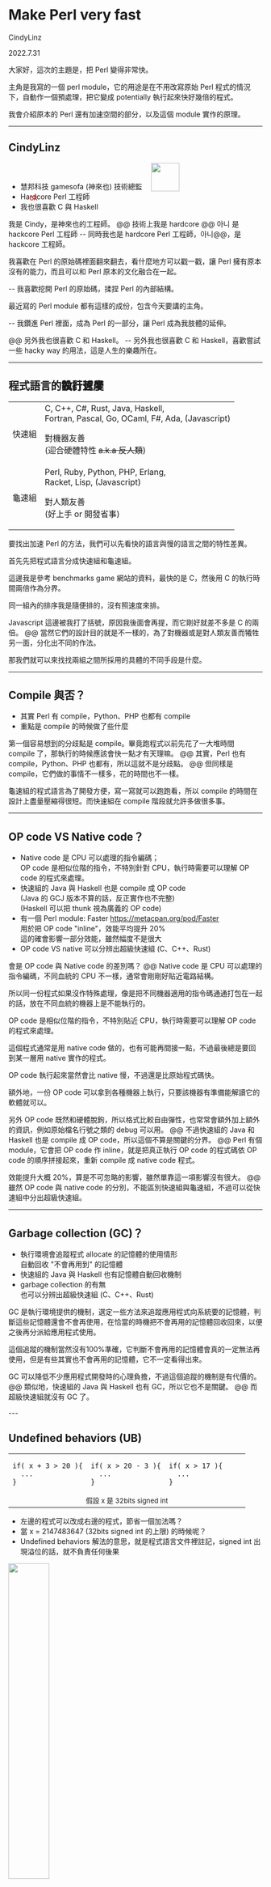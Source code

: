 <!-- .slide: class="center" data-transition="none"-->
# Make Perl very fast

CindyLinz

2022.7.31

<aside class=notes>
大家好，這次的主題是，把 Perl 變得非常快。

主角是我寫的一個 perl module，它的用途是在不用改寫原始 Perl 程式的情況下，自動作一個預處理，把它變成 potentially 執行起來快好幾倍的程式。

我會介紹原本的 Perl 還有加速空間的部分，以及這個 module 實作的原理。
</aside>

---
<!-- .slide: data-transition="none"-->

## CindyLinz

  + 慧邦科技 gamesofa (神來也) 技術總監 <img style='margin-left:1em;width:4em;vertical-align:bottom' src=gamesofa.png>
  + <!-- .element: class="fragment" --> Ha<span class=fragment style=color:red;position:absolute;background-color:var(--r-background-color);margin-top:4px>ck</span>rdcore Perl 工程師
  + 我也很喜歡 C 與 Haskell <!-- .element: class="fragment" -->

<aside class=notes>
我是 Cindy，是神來也的工程師。
@@
技術上我是 hardcore @@ 아니 是 hackcore Perl 工程師
-- 同時我也是 hardcore Perl 工程師，아니@@，是 hackcore 工程師。

我喜歡在 Perl 的原始碼裡面翻來翻去，看什麼地方可以戳一戳，讓 Perl 擁有原本沒有的能力，而且可以和 Perl 原本的文化融合在一起。

-- 我喜歡挖開 Perl 的原始碼，揉捏 Perl 的內部結構。

最近寫的 Perl module 都有這樣的成份，包含今天要講的主角。

-- 我鑽進 Perl 裡面，成為 Perl 的一部分，讓 Perl 成為我肢體的延伸。

@@
另外我也很喜歡 C 和 Haskell。
-- 另外我也很喜歡 C 和 Haskell，喜歡嘗試一些 hacky way 的用法，這是人生的樂趣所在。
</aside>

---
<!-- .slide: data-transition="none"-->

## 程式語言的<span style=position:absolute>執行速度</span><span class=fragment data-fragment-index=1 style=background-color:var(--r-background-color)>設計哲學</span>

  | | |
  | - | - |
  | 快速組 | C, C++, C#, Rust, Java, Haskell,<br> Fortran, Pascal, Go, OCaml, F#, Ada, (Javascript) <p class=fragment data-fragment-index=1>對機器友善<br>(迎合硬體特性 <del>a.k.a 反人類</del>) |
  | 龜速組 | Perl, Ruby, Python, PHP, Erlang,<br> Racket, Lisp, (Javascript) <p class=fragment data-fragment-index=1> 對人類友善<br>(好上手 or 開發省事) |

<aside class=notes>
要找出加速 Perl 的方法，我們可以先看快的語言與慢的語言之間的特性差異。

首先先把程式語言分成快速組和龜速組。

這邊我是參考 benchmarks game 網站的資料，最快的是 C，然後用 C 的執行時間兩倍作為分界。

同一組內的排序我是隨便排的，沒有照速度來排。

Javascript 這邊被我打了括號，原因我後面會再提，而它剛好就差不多是 C 的兩倍。
@@
當然它們的設計目的就是不一樣的，為了對機器或是對人類友善而犧牲另一面，分化出不同的作法。

那我們就可以來找找兩組之間所採用的具體的不同手段是什麼。
</aside>

---
<!-- .slide: data-transition="none"-->

## Compile 與否？

  + <!-- .element: class="fragment" --> 其實 Perl 有 compile，Python、PHP 也都有 compile
  + <!-- .element: class="fragment" --> 重點是 compile 的時候做了些什麼

<aside class=notes>
第一個容易想到的分歧點是 compile。畢竟跑程式以前先花了一大堆時間 compile 了，那執行的時候應該會快一點才有天理嘛。
@@
其實，Perl 也有 compile，Python、PHP 也都有，所以這就不是分歧點。
@@
但同樣是 compile，它們做的事情不一樣多，花的時間也不一樣。

龜速組的程式語言為了開發方便，寫一寫就可以跑跑看，所以 compile 的時間在設計上盡量壓縮得很短。而快速組在 compile 階段就允許多做很多事。
</aside>

---
<!-- .slide: data-transition="none"-->

## OP code VS Native code？

  + <!-- .element: class="fragment" -->Native code 是 CPU 可以處理的指令編碼；<br>
    OP code 是相似位階的指令，不特別針對 CPU，執行時需要可以理解 OP code 的程式來處理。
  + <!-- .element: class="fragment" -->快速組的 Java 與 Haskell 也是 compile 成 OP code<br>
    (Java 的 GCJ 版本不算的話，反正實作也不完整)<br>
    (Haskell 可以把 thunk 視為廣義的 OP code)
  + <!-- .element: class="fragment" -->有一個 Perl module: Faster <a href=https://metacpan.org/pod/Faster>https://metacpan.org/pod/Faster</a><br>
    用於把 OP code "inline"，效能平均提升 20%<br>
    這的確會影響一部分效能，雖然幅度不是很大<br>
  + <!-- .element: class="fragment" -->OP code VS native 可以分辨出超級快速組 (C、C++、Rust)

<aside class=notes>
會是 OP code 與 Native code 的差別嗎？
@@
Native code 是 CPU 可以處理的指令編碼，不同血統的 CPU 不一樣，通常會剛剛好貼近電路結構。

所以同一份程式如果沒作特殊處理，像是把不同機器適用的指令碼通通打包在一起的話，放在不同血統的機器上是不能執行的。

OP code 是相似位階的指令，不特別貼近 CPU，執行時需要可以理解 OP code 的程式來處理。

這個程式通常是用 native code 做的，也有可能再間接一點，不過最後總是要回到某一層用 native 實作的程式。

OP code 執行起來當然會比 native 慢，不過還是比原始程式碼快。

額外地，一份 OP code 可以拿到各種機器上執行，只要該機器有準備能解讀它的軟體就可以。

另外 OP code 既然和硬體脫鉤，所以格式比較自由彈性，也常常會額外加上額外的資訊，例如原始檔名行號之類的 debug 可以用。
@@
不過快速組的 Java 和 Haskell 也是 compile 成 OP code，所以這個不算是關鍵的分界。
@@
Perl 有個 module，它會把 OP code 作 inline，就是把真正執行 OP code 的程式碼依 OP code 的順序拼接起來，重新 compile 成 native code 程式。

效能提升大概 20%，算是不可忽略的影響，雖然單靠這一項影響沒有很大。
@@
雖然 OP code 與 native code 的分別，不能區別快速組與龜速組，不過可以從快速組中分出超級快速組。
</aside>

---
<!-- .slide: data-transition="none"-->

## Garbage collection (GC)？

  + 執行環境會追蹤程式 allocate 的記憶體的使用情形<br>自動回收 "不會再用到" 的記憶體
  + <!-- .element: class="fragment" -->快速組的 Java 與 Haskell 也有記憶體自動回收機制
  + <!-- .element: class="fragment" -->garbage collection 的有無<br>也可以分辨出超級快速組 (C、C++、Rust) <!-- .element: class="fragment" -->

<aside class=notes>
GC 是執行環境提供的機制，選定一些方法來追蹤應用程式向系統要的記憶體，判斷這些記憶體還會不會再使用，在恰當的時機把不會再用的記憶體回收回來，以便之後再分派給應用程式使用。

這個追蹤的機制當然沒有100%準確，它判斷不會再用的記憶體會真的一定無法再使用，但是有些其實也不會再用的記憶體，它不一定看得出來。

GC 可以降低不少應用程式開發時的心理負擔，不過這個追蹤的機制是有代價的。
@@
類似地，快速組的 Java 與 Haskell 也有 GC，所以它也不是關鍵。
@@
而超級快速組就沒有 GC 了。
</aside>
---
<!-- .slide: data-transition="none"-->

## Undefined behaviors (UB)

<table width=80% class=fragment><tr>
<td width=33%><pre><code>if( x + 3 > 20 ){
  ...
}</code></pre>
<td width=33%><pre><code>if( x > 20 - 3 ){
  ...
}</code></pre>
<td><pre><code>if( x > 17 ){
  ...
}</code></pre>
<tr><td colspan=3 align=center><small>假設 x 是 32bits signed int</small>
</table>

  + <!-- .element: class="fragment" -->左邊的程式可以改成右邊的程式，節省一個加法嗎？
  + <!-- .element: class="fragment" -->當 x = 2147483647 (32bits signed int 的上限) 的時候呢？
  + <!-- .element: class="fragment" -->Undefined behaviors 解法的意思，就是程式語言文件裡註記，signed int 出現溢位的話，就不負責任何後果

<img class=fragment style=width:40% src=poor.jpg>

<aside class=notes>
Undefined behaviors 是一種陷阱，在程式語言的規格就寫，只要遇到某些情況，就不保證這個程式會幹出什麼事了。

C 和 C++ 的這種陷阱特別多，不過它竟然對效能提升是有益的。我們看看這個例子
@@
這三段程式看起來好像是一樣的東西。
@@
左邊的程式可以改成右邊嗎？ 省一個加法。

通常可以對不對，就是國中學到的移項變號。
@@
但如果，x 這時候的值是 2147483647，是 32bits signed int 的上限，再加3就破表了呢？

很多 native code 的有號整數，加到破表的時候溢位會從最小值繞回來，也就是一個負很大的值。

那麼它在左邊的程式不會大於20，但是在右邊的程式會大於17。如果 compiler 把左邊的程式 optimize 成右邊的程式，結果就錯了。
@@
UB解法就是：管你的我想改就改，你不准讓 x 吃到太大的數字就對了。

然後它們就在程式語言文件裡註記，signed int 出現溢位是一種 undefined behaviors。

這不是說溢位就會 crash，而是溢位就…… 規格上他也不知道會發生什麼事，compiler 也不會承諾說一定會把左邊改成右邊，只是有可能改，隨他高興。

實作 compiler 的人會假設這個情況一定不會發生來作設計。

而應用程式開發者，或是使用者要合力保證這樣的情境一定不會發生。

如果有錯，那就是你的錯。

C 和 C++ 就有極多的 undefined behaviors。

以前我還沒有小孩的時候，我把讀 C++ 的 undefined behaviors 當成消遣。

整數溢位算是比較單純的規則，程式碼上下看一看通常就可以判斷。

有的規則會牽涉多個角色，湊出爆炸的條件有一大半不在眼前，是不知道哪裡飛來的程式碼剛剛好作的配合，非常難搞。
@@
我一邊讀一邊笑，哇~ 寫 C++ 的人要整天搞這些東西哈哈哈看起來真可憐。

不過後來發現，寫 C++ 的人多半也沒全搞清楚就在寫了，然後就成為我們每天用的程式。

從開發者的角度來說，反正就算爆了，只要你的層級不高，不需要為整體成敗負政治責任。

這麼難避免的問題，主管要證明就是你造成的那也是不可能的任務。
</aside>

---
<!-- .slide: data-transition="none"-->

## Dynamic types？

  + 每一個變數都是萬用的，可以存放所有可能的資料
    ```perl
    if( $temperature =~ /^-?\d+\.?\d*℉$/ ) {
      $celcius = ($temperature - 32) * 5/9 . '℃';
    }
    if( $temperature =~ /^-?\d+\.?\d*℃$/ ) {
      $celcius = $temperature;
    }
    ```
  + <!-- .element class="fragment" -->每一次取值出來用的時候，要先判斷現在存的是哪一種資料
  + <!-- .element class="fragment" -->然後用對應的程式把值取出來<br>(可能會需要當場轉換格式，例如字串轉數字)
  + <!-- .element class="fragment" -->或是判斷要做哪一個版本的計算(Perl operator)<br>
    或是呼叫哪一個版本的函數(object oriented)

<aside class=notes>
Dynamic type 是人性化語言的重要特色，我們可以在還沒想清楚的情況下就開始試作程式。

每一個變數都是萬用的，可以存放所有可能的資料。

看這邊的例子，temperature 應該原本是放一個字串。

程式第一行比對它的內容是不是一串可能有負號的數字最後再加一個℉ ，是的話下面要把它轉成攝氏。

第二行要作轉換的時候，直接把它拿去作數學運算。Perl 文字轉數字的規則是從開頭略過空白以後找出數字樣的部分。

計算出來的數字再當成文字在結尾補上℃。

龜速組的程式語言大多有提供這樣的用法，這個人性化的設計的效能負擔是沈重的。
@@
顯而易見，每一次取值出來的時候，都要先判斷一下現在存的是哪一種資料。
@@
然後再使用對應的程式把資料取出來，而且可能要再執行轉換資料的程式，像上面把溫度字串轉存換為數字。
@@
如果要作計算的話，要找出這一次要使用哪一個版本的計算程式；

而如果是用 everything is an object 實作的語言，則是找出對應 class 的成員函數來處理。

對，每一次！每一次資料存取都要重複這些的動作。

不過同樣是 dynamic type，Perl 和其他語言有一點不太一樣：

其他語言的 dynamic type 裡，任何一個 value 都會是眾多 type 裡的其中一個，要嘛你是文字、要嘛你是數字、要嘛你是其他的某種東西。

而 Perl 在概念上沒有一個 value 歸屬哪個 type，只是取值使用的時候想把它當成什麼 type 來用。

如果有個 Perl value 是 37℃ ，如果拿來當文字用，就跟 3 7 ℃ 這幾個字一樣；如果拿來作數學計算，那它就跟三十七一樣。

當然 Perl 內部的實作還是有 type 的，可以處理文字和數字的 native 指令不一樣，接受的格式也不一樣，type 正確才能計算。

只是從使用者的角度，內部 type 怎麼處理正常是摸不到的，不只是寫 code 省事而已，它不會也無法成為心理的負擔。

我說正常摸不到 type，而不正常的情況就是我們現在要做的事，我們要討論 Perl 實作的效率影響，所以我們會把內部實作的 type 攤出來討論。

其他語言的 temperature 如果一開始存的是字串，在這段程式裡因為沒有寫入 temperature 的動作，所以 temperature 會一直維持是一個純粹的字串；

而 Perl 在把 temperature 拿來作數學計算時轉換出來的數字，會和原本的字串一起保存起來，爾後如果再要拿它作數字計算時就不需要重新轉換，直到 temperature 被寫入新值的時候，才會把它清除掉。在那之前轉換最多只會做一次。

反正 Perl 也沒有承諾過這個 temperature 是個文字，存下來的東西都是讓 Perl 在需要的時候可以變出文字或數字給你用的資訊。
</aside>

---
<!-- .slide: data-transition="none"-->

## Instruction pipeline

  + 五階段 instruction pipeline 範例<br>
    <img style=width:40% src=instruction-pipeline.png><br>
    <small>source: [wikipedia/指令管線化](https://zh.wikipedia.org/wiki/%E6%8C%87%E4%BB%A4%E7%AE%A1%E7%B7%9A%E5%8C%96)</small><br>
    <small>IF：讀取指令，ID：指令解碼，EX：執行，MEM：記憶體存取，WB：寫回暫存器</small>
  + <!-- .element: class="fragment" -->理想狀態下，拆五個階段可以五倍快，階段拆越多越快；<br>
    反過來說，程式碼不能連續執行的時候是理想狀態的五倍慢
  + <!-- .element: class="fragment" -->多作計算會慢一點，而多作「判斷」的影響會更嚴重
  + <!-- .element: class="fragment" -->硬體設計者發明一個加速的好設計，軟體設計者就會增加一堆麻煩要考慮……

<aside class=notes>
Dynamic type 要頻繁判斷 type 的影響不只是「多做一點計算」而已。

這個是 CPU 的 instruction pipeline 示意圖。每一個 native 指令在 CPU 執行的過程，可以拆成一些階段，不同的 CPU 可能會有不同的拆法，這一個例子是 wikipedia 上面給的五階段範例：

每一個指令都要經過從左到右 讀取指令、指令解碼、執行、記憶體存取、寫回暫存器 這五個階段。

在選定的拆分方式之下，不同的階段會巧妙地不佔用同一個 CPU 元件。

這樣就有榨取效能的空間了：在一個指令讀取完指令，要進入解碼階段的時候，下一個指令就可以先開始讀取指令了，反正讀取指令的元件閒著也是閒著
@@
你看，以這個拆成五階段的例子來說，執行效能就五倍快了。

常見的 PC CPU 也有拆七段、拆十幾段、拆三十一段的，而超級電腦有拆到一千段以上的。

段數越多加速倍數就越大，挑戰是要怎麼拆得出這麼多不會用到一樣元件的步驟。

BUT！效果要這麼好，是有條件的：CPU 要在前一個，不對，要在前四個指令還沒執行完以前，就能預判第五個指令是誰，才能順利偷跑。

那這四個指令裡，就不能有像是 if 意味的，不一定執行完以後下一個指令會跳到哪裡去的東西。

if 的情況稍微好一點，因為第三階段執行階段結束就知道結果了，所以只要知道前兩個指令沒有 if 就可以；

萬一出現了 if，還有一個作法是先假裝它不會發生跳躍，繼續偷跑接下來的指令，計算可以先作，結果先不要寫入就好，如果之後 if 真的決定不跳躍，那就算賺到。

但如果是函數呼叫，或是無條件跳躍一個動態的位址，那就一定不能執行接下來的指令，要先等位址算出來才能繼續。那就是紮實的五倍慢。
@@
總之，多做計算會多花時間，多做判斷或跳躍就會多花很多時間。
@@
硬體設計者每發明一個加速的好設計，軟體設計者就會增加一堆麻煩要考慮……

心中沒有加速的喜悅，只有沒做對就會降速的恐懼
</aside>

---
<!-- .slide: data-transition="none"-->

## Dynamic type variable 比較胖

  <img src=padded-var.png><br>
  <small>(此為示意圖，實際資料結構還有別的欄位)</small>

  + <!-- .element class="fragment" -->多佔用記憶體，對執行速度的影響比表面看起來的大

<aside class=notes>
再來就是 Dynamic type 的變數會比較胖。

左上是一個傳統的 static type 變數，除了資料本身以外，就沒有別的東西。

它下面兩個是存了不同 type 資料的 dynamic type 變數，除了資料以外，還要記錄現在的 type。

然後右邊是一個字串，由於字串的內容是可以增長的，所以內容部分需要一塊獨立的記憶體，然後再用指標連到它，這樣需要變長的時候，就可以直接再 allocate 一塊更大的記憶體，然後指標改指向新的這塊。

下面幾個是支援更多功能的字串。例如說如果常常要增長縮短，又不希望每一次都需要重新改變記憶體大小，那就要自己記錄一下真正用到的長度，後面多出來的記憶體當作備用區；

如果希望從前面移除字元的時候，不需要把整個字串往前搬，那就要記錄一下開頭的 offset，要空幾個字不用；

也可以挪用一部分的欄位，作為字串轉數字的暫存結果；

右下角這個是支援 copy-on-write 的情況。

這個 copy-on-write 是個很陰的手段，如果是寫低階網路服務，有很多字串轉移的動作，用 C++ 憑直覺正常寫而不動用正常人看不懂的手段，很難比 Perl 直覺寫的版本快。

啊~反正，支援的功能越多，就需要更多的欄位來記錄需要的資訊。
@@
那…多佔用記憶體，不僅僅是需要插更多記憶體才能跑的問題，它對執行速度的影響比表面看起來的還大。
</aside>

---
<!-- .slide: data-transition="none"-->

## Memory hierarchy

  <img src=padded-memory-hierarchy.png>

  + <!-- .element: class="fragment" -->往返 cache 與 memory 的次數，就幾乎是記憶體存取的總時間
  + <!-- .element: class="fragment" -->頻繁使用的「熱區」越小，被擠出 cache 的比例就越小
  + <!-- .element: class="fragment" -->memory cache 從 main memory 的存取<br>是以 32 或 64 bytes 為單位 (叫作 cache line)
  + <!-- .element: class="fragment" -->相鄰的 32 或 64 bytes 裡面，如果頻繁操作只用到其中 1 byte<br>效能就慢到最佳情況的 32 或 64 倍
  + <!-- .element: class="fragment" -->硬體設計者發明一個加速的好設計<br>軟體設計者就會增加一堆麻煩要考慮…… (again)

<aside class=notes>
這個是不同層級的記憶體媒體，最下面是主記憶體，越上是越靠近 CPU，速度越快容量也越小的儲存單元。

register 是 native 指令作計算時所使用的運算元，差不多可以視為 CPU 計算的速度。

這個資料是參考 2017 年的教科書。每一台機器的情況會不太一樣，不過大致相對的關係差不多都是這樣。

CPU 的研發有厲害的效能提升趨勢，但是記憶體的進步主要都在容量變大，效能的進展弱很多。
@@
從這個示意圖可以看到，資料往返 L1 cache 與主記憶體的次數，幾乎就是記憶體存取的總耗時，而 CPU 到 L1 cache 之間存取所花的時間，差不多是可以忽略的。
@@
所以，如果程式運行的過程中，使用的「熱區」越小的話，大部分的資料都可以塞在 cache 裡面不需要被擠出去，那效率就會大幅提升。

運氣足夠好的話，可以比頻繁進出 memory 與 cache 的程式快100倍。
@@
然後還不只是熱區總大小的問題。

這個 cache 的設計有個毛病，就是資料從主記憶體進出 cache 的時候，通常是必須以連續的 32 或 64 bytes 為單位，是 32 還是 64 視 CPU 型號而定。
@@
如果一次進來的 32 或 64 bytes 裡面，你只會用到其中的 1 byte，那你的效能就可能會比 利用連續 32 或 64 bytes 的演算法慢 32 或 64 倍。

因為人家每用 64 bytes 資料才需要搬一次，你每 1 byte 就要搬一次。

所以妥善安排資料排列的順序，讓排在一起的資料，使用時機剛好都在一起，那效率就會好得很多。沒排好效能就 GG。
@@
AGAIN，硬體設計者加了一個好設計，軟體設計者就會增加一大堆麻煩。

所以我從來不擔心什麼AI取代人類工作的問題，新發明在解決了現有的問題之餘，還會製造現在還不存在的問題。

而且製造的問題總是比解決的問題多，工業革命之後，以為機器可以代替人類工作，但實際上後來每個人的工作時間都變長了。
</aside>
---
<!-- .slide: data-transition="none"-->

## Boxed

  <img src=padded-boxed.png style=float:left>
  <img src=padded-var.png style=width:61%>

  + <!-- .element: class="fragment" -->紅色區域(global/stack)分配、回收很快，通常全部都在 cache 裡
  + <!-- .element: class="fragment" -->但是紅區初始化之後不能 resize、函數 return 以後就會被回收
  + <!-- .element: class="fragment" -->連續陣列裡的元素必須固定大小、同進同出

<aside class=notes>
boxed 是用比較鬆散的方式來配置資料的方法，右圖是前面舉例過的 Perl 內部資料結構示意圖。

其中字串為了保有伸縮的彈性，所以讓字串的內容部分使用獨立的記憶體。

boxed 可以視為這個概念的延伸。我們看左邊的示意圖

最上面是原始的，存著今天日期時間的陣列，每一組數字都緊緊靠在一起，我們只需要知道任意一個 address，再左右看看就可以存取每一組數字。
@@
並且這塊記憶體是放在程式可以直接拿的紅色區域，也就是整個程式全域變數區的特定位置、或是當前執行函數區域變數區的特定位置。

所以連 address 都不需要特別查詢，而是寫死在程式碼裡面，再加上全域、區域變數區開頭的 address 就可以拿到。

這是效率最好的配置方式，除了 address 可以立即取得之外，這兩個區域由於一定會頻繁使用的關係，通常都會位於 cache 裡面。

加上它們大小與相對位置固定，可以會在程式啟動、或函數進入的時候一步就把空間配置好，然後在函數結束時一步全回收，所以配置管理的成本也是非常低的。

但是它的彈性也是最差的：
@@
因為資料的前面跟後面都擠了別的資料，所以它不可以臨時擴大空間；

函數結束的時候因為會跟其他區域變數一起被回收，所以也不能把這塊資料留到函數結束之後使用。

而 boxed 就可以用來放寬這些限制。也就是左圖下面兩種作法，只在紅區保留一個存放 address 的空間，實際的資料放在跟系統要的動態記憶體。
@@
最下面這種作法，是在陣列元素的地方也再次使用這個技術。讓每一個陣列元素的大小都可以改變，而且可以擁有各自的生命週期，不需要在同時被回收。

看右邊這樣一堆例子，大小都是不一樣的，要讓變數可以動態改變它們的 type，就必須允許它們改變大小。

所以對 dynamic type 變數來說，boxed 幾乎是必用的。而且就用在最下面這種最徹底的用法，只有字串的內容部分，因為是umm 不需要單獨拆出其中一個字來轉 type。
那就可以用連續的記憶體
</aside>

---
<!-- .slide: data-transition="none"-->

## Boxed
  <img src=padded-boxed.png style=vertical-align:top;float:left>

  <table><tr><td>
  <ul>
    <li>存取時都要增加 dereference 的動作
    <li class=fragment>指標與記憶體管理所需要的資訊<br>可能比資料本體還胖
    <li class=fragment>獨立記憶體會分散在記憶體空間各處<br>降低 cache line 利用率
  </ul>
  </table>

<aside class=notes>
boxed 的成本是很高的，每一次存取都要額外作 dereference。
@@
然後這個 address 和記憶體管理所需要的資訊 可能比資料本體還要胖。

64bits 的機器上面，一個 address 就 8bytes 大，如果你只是要存 4bytes 的整數，就像是買了一個室內空間只有 1/3 的房子，另外 2/3 都填滿實心水泥。

而且這邊還沒有算上公設，就是記憶體管理的部分：系統要能回收記憶體，就需要有辦法知道這塊記憶體的大小，也需要記錄管理所有可以配發的記憶體，另外還有配發過程中所產生的像是畸零地一般怎樣都發不出去的記憶體浪費。
@@
另外，就是獨立分派的記憶體，會被記憶體管理服務任意分散在主記憶體空間各處而不會緊緊靠在一起，所以讀寫一組 dynamic type 變數內容的時候，cache line 的利用率也很低下。
</aside>

---
<!-- .slide: data-transition="none"-->

## Extreme OOP

  + 物件導向的 feature，把前述的效能禁手能犯的都犯了
    - <!-- .element: class="fragment" -->virtual function / method，只有在執行的時候才知道要呼叫誰<br>
      呼叫的時候判斷是什麼 class 的 instance 並呼叫對應的函數<br>(通常用 vtable 實作)
    - <!-- .element: class="fragment" -->整批的多型混合物件，需要 boxed pointer
    - <!-- .element: class="fragment" -->處理整批物件(就算是同型)，通常只會用到各物件裡同樣幾個少數欄位，所以 cache line 利用率低
      <br><img src=padded-Object.png>
  + <!-- .element: class="fragment" -->避開這些特性的用法叫作 POD(plain old data) type，如果程式語言可辨認出 POD 並改用特殊實作，可提升效能 (例如 C++)

<aside class=notes>
物件導向… 不知道為什麼，就剛剛好把前面提到的會降低效能的事情每一件都做足了。

一個比較有物件導向意味的程式，有好幾個 subclass 繼承共同的 superclass。

你可能有一個 superclass 的指標陣列，串起一堆 subclass 的物件，然後利用多型呼叫各物件有不同實作的同一個函數，讓各 subclass 實作的函數各自做各自該做的事。
@@
首先，這個 virtual function 每一次呼叫都要先判斷一下現在是什麼 class 該跳哪一個版本的實作，通常會是一個 vtable 的表格，裡面記載著要執行的函數的 address。

於是 instruction pipeline 的N倍加速就毀了。
@@
再來，各 subclass 可能會有自己的特色欄位，所以大小會不一樣，串成陣列通常都是使用 boxed 的方式。

於是記憶體的使用率也完了。
@@
接下來，由於物件通常是以個體的生機完整性組織起來的，而不是以任務導向來組織的。

舉個例子，這是一個RPG遊戲裡的怪物 class，每個物件裡會有一隻場上怪物的所有屬性，這隻怪物在遊戲中所有階段會用到的資訊都打包存在這裡：

有怪物頭上顯示的名稱、怪物的位置、大小，這是計算碰撞用的，有怪物的血量、MP、SP，身上的裝備，生成的時間，還有它中的異常狀態等等。

遊戲主程式的運行方式，會是週期性地在一個時機點，移動所有的怪物更新座標，也會用到 r 和 h 計算碰撞，這只會用到 x,y,z,r,h；過程中可能會觸發怪物攻擊，那會用到其他像是 hp,mp,sp，不過以每秒30~60個 frame 來看，每一個 frame 的週期裡絕大部分的怪物是不會出招的。

也就是說，在這一個 phase，我們會需要存取整排所有怪物的座標與大小欄位，然後很偶爾地會用到幾隻怪物的其他欄位。

物件的排列方式，一定是把一個物件的所有欄位都放在一起，然後再放下一個物件的所有欄位。

無可避免地，在一個 cache line 的 32 或 64bytes 裡面，除了我們要的 x,y,z,r,h 之外，還會塞一大堆這個 phase 用不到的資料。

這 phase 沒用到的欄位資料越大，資料存取的效能就越低落。

最佳安排應該是把所有的座標與大小資料拆出來，拼成一個只含所有怪物座標大小的陣列，然後其他欄位再自己放一個陣列。

當然，如果真的這樣安排，那物件就不物件了，物件導向 style 的封裝什麼的，都破滅了。會有很多原本的 member function，變成要同時讀取兩個遙遠物件的內容才能運作的函數，不知道它該算是誰的 member 才對。
@@
如果可以不用到物件導向裡的繼承、virtual function 這些東西，這種物件叫作 POD，是 plain old data 的縮寫。

如果程式語言可以辨認出 POD 形式的物件，並且搭配特殊的實作，就可以用效能比較好的方式來使用它。

像 C++ 就有這樣的設計。其實就是剛好 C struct 可以實作的收斂情況，只是使用物件的語法來寫出根本就不是物件的東西。
</aside>

---
<!-- .slide: data-transition="none"-->

## Extreme OOP

  + 物件導向基本上就是效能殺手；<br>"極端" 物件導向，就是把效能壓在地上摩擦

<table style=width:90% class=fragment>
  <tr><td>Java (物件導向)<td>Python (極端物件導向)
  <tr>
    <td>
<pre><code class=language-java>public int triangle(){
  int sum = 0;
  for(int i=1; i<=this.n; ++i)
    sum += i;
  return sum;
}
</code></pre>
    <td>
<pre><code class=language-python>def triangle(self):
  sum = 0
  for i in range(1, self.n):
    sum += i
  return sum
</code></pre>
</table>

<aside class=notes>
物件導向基本上就是效能殺手；"極端" 物件導向，就是把效能壓在地上摩擦
@@
我們比較一下 Java 與 Python，解釋為什麼 Java 雖然也是物件導向，但是仍然可以齊身快速組。

左右兩邊的程式都是叫作 triangle 的 member function，做的事情是一樣的，就是從 1 加到 member field n。

它們一樣是物件的成員函數，但是函數裡面的 sum 和 i：

在 Java 這邊是 int 整數，是 primitive type，沒有用到 boxed 技術，直接在函數的區域變數區裡放兩個整數；

而 Python 這邊的 i 和 sum 都是物件，那個 += 是在呼叫 virtual function。

所以，雖然同樣都叫作物件導向的程式語言。在 Java 呼叫一次 triangle 會觸動一次 virtual function dispatch，而在 Python 會觸動至少 n+1 次，還沒加計 range 取值n次的開銷。

當 Java 自砍一次效能，Python 就砍 n+1 次。這就是極端物件導向。
</aside>

---
<!-- .slide: data-transition="none"-->

## Extreme OOP

  + Perl 的禮物，就是它是在物件導向流行起來以前發展的
    | | released |
    | - | :-: |
    | Perl | 1988 |
    | Python | 1991 |
    | Perl5 | 1994 |
    | Java | 1995 |
    | Ruby | 1995 |
    | Python2 | 2000 |
    | Python3 | 2008 |
  + <!-- .element: class="fragment" -->雖然她沒有利用這個特點來提升效能
  + <!-- .element: class="fragment" -->所以我才有機會寫這個 module

<aside class=notes>
Perl 的禮物，就是它是在物件導向流行起來以前發展的。

第一版 Perl 是 1988 年，不過現在用的都是 Perl5，1994，還是比物件導向呱呱叫的 Java 早一年。

1991 年的 Python 也是沒有物件的，不過從 2000 年開始有物件的 Python2 才流行起來。

後繼的 Python、Ruby 都是在物件導向旋風颳起來以後發展的，它們一起頭就得意地說 everything is an object，這根本就是詛咒。
@@
雖然 Perl 沒有利用這個特點來提升效能，只有輔助到程式碼的可讀性。
@@
嗯，所以我才有機會寫這個 module 嘛。
</aside>

---
<!-- .slide: data-transition="none"-->

## 關鍵就是 static type

  + <!-- .element: class="fragment" --> 雖然快速組 C、C++、Java、Haskell 也都有 dynamic type
    - C 和 C++ 有 void\*
    - Java 有 class Object
    - Haskell 有 data Dynamic
  + <!-- .element: class="fragment" -->雖然只要程式語言有物件<br>所有的 parent class 都是廣義的 dynamic type
  + <!-- .element: class="fragment" -->但它們不是 "extreme" dynamic type<br>執行到相關指令的頻率低，效能影響佔比小

<aside class=notes>
影響非常大的關鍵就是 static type 與 dynamic type 的差別。
@@
雖然技術上來說，快速組的 C、C++、Java、Haskell 也都有 dynamic type。
@@
除了像 void星、Object class 這種很純的動態型別，其實物件導向裡所有的 parent class 也都是廣義的 dynamic type。
@@
但它們不是 EXTREME dynamic type，那執行到相關指令的頻率低，影響就小了。
</aside>
---
<!-- .slide: data-transition="none"-->

## 如何讓 Perl 有型(type)

<img src=lion-king1.png style=width:32%;vertical-align:middle>
<img class=fragment src=lion-king2.png style=width:64%;vertical-align:middle>

  + 希望 type 不用自己標 <!-- .element: class="fragment" -->
  + 不然寫 C 就好了 <!-- .element: class="fragment" -->

<aside class=notes>
既然問題是 type，那如何加上 type？ 要求開發者標 type 嗎？
@@
雖然想執行快，我還是想寫得很快。 標了 type 要怎麼快？
@@
所以我希望 type 還是不用自己標。
@@
不然我寫 C 就好了嘛！
</aside>

---
<!-- .slide: data-transition="none"-->

## Javascript 的作法：JIT compiler

  + <!-- .element: class="fragment" -->假設 dynamic type 的變數，實際上有很多不常一直變動 type
  + <!-- .element: class="fragment" -->先跑一陣子，統計一下它們實際上都是什麼 type
  + <!-- .element: class="fragment" -->然後再 compile 出特定 type 的版本
  + <!-- .element: class="fragment" -->執行的時候確認一下有沒有猜對
  + <!-- .element: class="fragment" -->這是我在程式語言分組時把 JS 打括號的原因

<aside class=notes>
參考一下 Javascript 的作法，或說是 node.js 的作法，是用 Just in time compile
@@
假設 dynamic type 的變數，實際上有很多不常變動 type，這應該是符合預期
@@
先跑一陣子，統計一下它們實際上都是什麼 type
@@
然後再 compile 出特定 type 的版本
@@
執行的時候就只確認一下有沒有猜對，確認一次可以用一整片程式，因為在一大段程式裡面有沒有 type 轉換，是從程式碼和進入點的 type 可以先判斷出來的。
@@
這是我在程式語言分組時把 JS 打括號的原因。因為它需要先跑慢速版本收集資訊，然後跑到一半再製造快速版本繼續跑
</aside>

---
<!-- .slide: data-transition="none"-->

## Perl 可以用的作法：type inference

  + <!-- .element: class="fragment" -->雖然 Perl 的 variable 是 dynamic type<br>但 operator 是 static type
  + <!-- .element: class="fragment" -->operator 會提示我們，一個變數
    - 只會被當成哪個(些) type 使用
    - 只會得到哪個(些) type 的值
    ```
    sub fib {
        my($n) = @_;
        my($a, $b) = (1, 1);
        while( --$n >= 0 ) {
          ($a, $b) = ($b, $a+$b);
        }
        return $a;
    }
    ```
  + <!-- .element: class="fragment" -->對照組 (Javascript)
    ```javascript
    console.log(a + 0)
    // 會印出 a 的原值，還是十倍大的 a？
    ```

<aside class=notes>
Perl 可以作 type inference。Perl 的特性還特別適合 type inference。
@@
雖然 Perl 的 variable 是 dynamic type，但 operator 是 static 的，還帶著 type 資訊。
@@
operator 會提示我們，一個變數只會被當成哪些 type 使用，只會得到哪些 type 的值。我們看這個例子：

這是計算費氏數的函數。

這個 $n 是傳進來的參數，它會是什麼 type 的內容我們不知道，但是看到下面 $n 只會拿來作 -- 的計算，並且計算結果會被拿來比大小。

注意 Perl 的 >= 一定是數值的比較，如果 $n 是原本字串，甚至就算右邊的 0 也是給字串型式，遇到 >= 就是把兩邊都當成數值來比較。

所以我們可以確認說，$n 只會被當成數值使用。

那麼，其實函數一開始執行的時候，就可以把這個不知道裡面裝了什麼的 $n 先轉換成數字，然後放在一個靜態的數值變數裡面，爾後所有的計算都只存取這個靜態的數值變數就好。

$a 和 $b 也可以作類似的推導，Perl 的 + 號一定都是數值加法，無論兩邊原本是數值還是文字，通通都會當成數值來加。

我們也可以得出結論，$a 和 $b 都只需要存數字。雖然最後面 return $a 之後，拿了它的值的人會當什麼用我們不知道，不過我們只要在最後一刻，再生出 dynamic type 的值就可以了。
@@
對照一下 Javascript，這邊光看 a + 0，我們就看不出來 console.log 會印出 a 還是十倍的 a，因為這個加號需要根據 a 的 type 來決定會作數值加法還是字串相接。
</aside>

---
<!-- .slide: data-transition="none"-->
## Perl 可以用的作法：type inference

  + 更多有提示性的 operator　　　　　　　　　
    ```
    my $content;
    for my $chapter (@chapter) {
      $content .= $book{$book_name}[$chapter];
    }
    my $char_count = length $content;
    return "there are $char_count characters";
    ```
  + <!-- .element: class="fragment" -->Perl 所有的 builtin function 通通都是 operator

<aside class=notes>
Perl 除了一般 binary operator 以外，還有更多的提示性的 operator。

這邊，$book{$book\_name}，表明 $book 一定是一個 hash (就類似 python 的 dict)，而 $book\_name 無論原本是什麼，在這裡一定會被當文字使用。

後面的 [$chapter]，表明前面的 $book{$book\_name} 會是一個 array 的 reference，然後 $chapter 會被當整數使用。

下面，$char\_count 等於 length $content，這表明 $content 會被當成文字使用，然後 $char\_count 會被存入非負整數。

Perl 裡所有內建函數其實都是 operator，都有專屬的編碼。
</aside>

---
<!-- .slide: data-transition="none"-->
## Perl 可以用的作法：type inference
  + static operator 是 Perl 一貫的精神。曾經走偏過，又修正回來：
    - each operator
      ```
      while(my($key, $value) = each %hash) { ... }
      ```
    - Perl 5.12: 新增 each operator on array
      ```perl
      while(my($index, $value) = each @array) { ... }
      ```
    - Perl 5.14: 新增 each operator on reference (experimental)
      ```
      while(my($index_or_key, $value) = each $ref_to_ary_or_hash) { ... }
      ```
    - Perl 5.24: 刪除 each operator on reference

    <small>(目前 Perl current 是 5.36)</small>

    這也是 sigil $@%&* 在 Perl 很重要的原因

<aside class=notes>
static operator 是 Perl 一貫的精神。雖然曾經走偏過，後來又再改正。

以這個 each 為例，它原本是放在 while loop 裡，用來 iterate 一個 hash 的 key 與 value。

到了 5.12 版，擴充它可以 iterate array 的 index 與 value。

這樣好像 each 變成了 dynamic operator，會根據參數的 type 不同而有不同的行為。

但是因為參數是 hash 還是 array，是從它開頭的符號 % 或 @ 可以判斷的，語法限制一定要寫出來。

如果把 each 與參數的開頭符號一起看，可以簡單視為兩個不同的 static operator，還不算破壞原則。

然而到 5.14 版的時候，它又進一步擴充到可以 iterate reference。

反正 array 和 hash 都能做了，多一步做它們的 reference。

欸，不過這一次就真的破壞原則了，從 reference 的開頭符號看不出來它背後的是 array 還是 hash，這就真的變成 dynamic operator 了。

於是到了 5.24 版就決定把 each on reference 的用法刪除，反正這段期間 each on reference 都是註明為 experimental，保持隨時會收回的彈性。

這邊也可以順便看到這個叫作 sigil 的開頭符號，在 Perl 是有重要意義的。

像 PHP 這個一出生就定位為簡化版 Perl 的語言，把 sigil 簡化到只剩 $號，就遺失了很多 Perl static operator 的特性。

Python、Ruby 設計時參考了許多 Perl 的特性，我覺得很可惜的就是沒有把 static operator 的特性學走。

它們都走上了極端物件導向的路，嘖嘖嘖嘖嘖嘖
</aside>

---
<!-- .slide: data-transition="none"-->

## Perl 的 OP tree

站在 Perl 的肩膀上，不用自己 parse 一遍

```perl
while( --$n >= 0 ) {
  ($a, $b) = ($b, $a+$b);
}
```
<img src=padded-optree.png>

<aside class=notes>
剛剛舉例推論變數 type 的時候，我們是用眼睛對著程式碼作分析。

不過我實作這個 module 的時候，不是直接對著程式碼做的。

前面說過 Perl 本身是會 compile 的，所以我可以利用 Perl 自帶的 compiler，不用自己再 parse 一遍。

老實說，Perl 有些語法 parse 起來真的很麻煩。

下圖是這段 code，就是計算費氏數的迴圈，經過 Perl compile 出來的 OP code 結構。

它是一個樹狀結構，其結構所含的資訊可以重新復原出原本的程式碼，不過原有的排版方式與註解是沒有的。
</aside>

---
<!-- .slide: data-transition="none"-->

## Perl 的 OP tree (linked)

不用自己 parse 一遍，而且還附贈 optimize

```
while( --$n >= 0 ) {
  ($a, $b) = ($b, $a+$b);
}
```
<img src=padded-optree2.png>

<aside class=notes>
這個 OP code 的樹狀結構還有附上執行順序，而且是 optimize 過的版本，有些節點是經判斷可以直接省掉不執行的。

我會拿這個 optimize 過的 OP tree 來使用。
</aside>

---
<!-- .slide: data-transition="none"-->

## Perl 的 OP code 與 stack

OP code 執行的時候，是操作存取 stack 上的資料

```
($a, $b) = ($b, $a+$b);
```
<img src=padded-op-stack.png>

<aside class=notes>
OP code 在執行的時候，除了會決定下一個 OP code 是誰以外，只會這樣子跟系統 stack 作互動，不會和其他的 OP code 來往。

這邊例子是剛剛的迴圈的 body 部分：

先在 stack 上面放一個 mark，準備後面要做的 list 對 list 的 assign。

等號右邊的 $b 會先放在 stack 上，然後是準備要加法計算的 $a 與 $b。

作了加法之後，就把右邊的 $a 和 $b 從 stack 移除，然後放入加完的結果。

下面把準備要接收新值的 mark、$a、$b 放上 stack。

然後用 mark 定位，作一對一的 copy。
</aside>

---
<!-- .slide: data-transition="none"-->

## 建構 type inference 條件式

<img src=padded-op-stack.png>
<img src=padded-op-add.png>

<aside class=notes>
這個計算的連結，我們可以作出右邊這個很像電子元件圖的東西。

這邊有三個元件，$a、$b 和加法。

電子元件我不知道加法習慣用什麼符號，所以我就用 XOR 代替。

這三個元件左邊是 input 右邊是 output，大部分都是依左圖的箭頭作連結，把一個 output 餵給另一個 input。

比較特別的只有 $b 的 output。因為它有兩個用途，一個是 assign 給 $a，另一個是作為加法的 input，所以元件圖裡 $b 的 output 出去分為兩個。
</aside>
---
<!-- .slide: data-transition="none"-->

## 建構 type inference 條件式

<img src=padded-op-add.png>

`\[
  \begin{aligned}
    a_{out} &= add_{in1}                  &\$a &= a_{in} \cap a_{out} \\
    b_{out} &= add_{in2} \cup a_{in}      &\$b &= b_{in} \cap b_{out} \\
    add_{out} &= b_{in} \\
  \end{aligned}
 \]
 \[
  \begin{aligned}
    add_{in1}, add_{in2}, add_{out} &\subset \{INT, NUM\} \\
    add_{out} &\subset \{INT\} \ if \  add_{in1} \cup add_{in2} \subset \{INT\}
  \end{aligned}
\]`

<aside class=notes>
從元件圖，我們可以再寫出下面的式子。

左上的式子反映的是元件圖裡面箭頭連線，岔路反映的就是聯集的關係，意味著就是都有可能發生。

右上式子反映的是…變數需要保存的資料，只有 input 與 output type 的交集部分。

超過 input 的部分反正拿不到、超過 output 的部分反正沒有人想知道。

下面的式子反映的是加法 operator 自己天生只想吃數值，也只會輸出數值的特性。這是第一式。

第二式是考慮到數值其實有分整數與浮點數，如果 input 都是整數的話，輸出就一定是整數。

第二式是不一定要做的，只是如果能做得細緻一點，有機會把各變數的 type 限縮得更小，那產生出來的程式碼就會更有效率。

那…有了式子就可以求解。

我求解的方式是先假設所有的 input、output type 都是 ANY。

然後逐個式子去看會不會縮小範圍，例如說加法的 input、output 遇到下面的式子就會從 ANY 縮小為整數或浮點數。

然後它們會再影響到 $a、$b 的 input、output。

由於 $a 和 $b 只會保存它們 input、output 的交集部分，所以無論式子裡需要引用它們的 input 或 output，我都直接引用 input 與 output 目前的交集部分這樣。

那就一直重複這過程到所有的 type 都不再變化為止。
</aside>
---
<!-- .slide: data-transition="none"-->

## 依判斷出來的 type 生成 C code

<pre><code>L16:; // nextstate
L17:; // pushmark
L18:; // padsv
L19:; // padsv
L20:; // padsv
L21:; // add
IVNV_t t10; // (INTNUM)
t10 = pad4;
IVNV_t t11; // (INTNUM)
t11 = pad5;
IVNV_t pad7; // (INTNUM)
int t10_is_int = t10.INT!=IV_MIN; // INTNUM
int t11_is_int = t11.INT!=IV_MIN; // INTNUM
if( t10_is_int && t11_is_int ){
  IV a_int, b_int, o_int;
if( t10.INT != IV_MIN )
  a_int = t10.INT;
else
  a_int = (IV)(t10.NUM + .5);
if( t11.INT != IV_MIN )
  b_int = t11.INT;
else
  b_int = (IV)(t11.NUM + .5);
  o_int = a_int + b_int;
pad7.INT = o_int;
}else{
  NV a_num, b_num, o_num;
if( t10.INT != IV_MIN )
  a_num = (NV)t10.INT;
else
  a_num = t10.NUM;
if( t11.INT != IV_MIN )
  b_num = (NV)t11.INT;
else
  b_num = t11.NUM;
  o_num = a_num + b_num;
pad7.INT = IV_MIN;
pad7.NUM = o_num;
}
L22:; // padrange
L23:; // aassign
IVNV_t t12; // (INTNUM)
t12 = pad5;
pad4 = t12;
IVNV_t t13; // (INTNUM)
t13 = pad7;
pad5 = t13;
</code></pre>

  + <!-- .element: class="fragment" --> 豪邁地使用很多區域變數來降低組織程式碼的複雜程度
    - OP code 元件的 in/out 接點各用一個變數
    - 接點往 OP code 元件內部的轉型也各用一個變數
    - 用作判斷 type flag 的變數，有時其實是常數，仍放到 if 判斷裡
  + <!-- .element: class="fragment" --> 反正 gcc 的 optimizer 很厲害，會把多餘的東西收整回來

<aside class=notes>
type 決定好以後的下一步，就是根據這些 type 把對應的 C code 產生出來。

這一串就是剛剛 list assign 與加法所對應的 C code。應該沒有人想要細看。
@@
生成的 code 裡面，我豪邁地使用了很多區域變數來降低組織程式碼的複雜度。

包括所有元件的 input、output 都用一個變數，轉型給元件內部使用也用一個變數，要判斷 type 的 flag 也用一個變數，即使它有時候根本就是常數。
@@
反正 gcc 的 optimizer 很厲害。
</aside>
---
<!-- .slide: data-transition="none"-->

## 用法與效果比較

<table width=100%><tr>
  <td>
    <pre><code>sub fib { ... }
...</code></pre>
  <td>
    <pre><code>use Inline;
Inline->bind(Speedup => 'fib');
sub fib { ... }
...</code></pre>
  <tr class=fragment>
    <td><pre>fib(1) = 1 in 0.0000 seconds
fib(2) = 2 in 0.0000 seconds
fib(3) = 3 in 0.0000 seconds
fib(4) = 5 in 0.0000 seconds
fib(5) = 8 in 0.0000 seconds
fib(85) = 420196140727489673 in 0.0000 seconds
fib(86) = 679891637638612258 in 0.0000 seconds
fib(87) = 1100087778366101931 in 0.0000 seconds
fib(88) = 1779979416004714189 in 0.0000 seconds
fib(89) = 2880067194370816120 in 0.0000 seconds
fib(90) = 4660046610375530309 in 0.0000 seconds</pre>
    <td><pre>fib(1) = 1 in 0.0000 seconds
fib(2) = 2 in 0.0000 seconds
fib(3) = 3 in 0.0000 seconds
fib(4) = 5 in 0.0000 seconds
fib(5) = 8 in 0.0000 seconds
fib(85) = 420196140727489673 in 0.0000 seconds
fib(86) = 679891637638612258 in 0.0000 seconds
fib(87) = 1100087778366101931 in 0.0000 seconds
fib(88) = 1779979416004714189 in 0.0000 seconds
fib(89) = 2880067194370816120 in 0.0000 seconds
fib(90) = 4660046610375530309 in 0.0000 seconds</pre>
</table>
<div class=fragment>N 再加大，64bits 整數就存不下結果了</div>

<aside class=notes>
這個 module 的用法就是使用 Ingy 寫的 Inline module 作為入口，然後指定要 Speedup 哪些函數。

也可以指定要傳給 gcc 的 compile 參數，不過我這邊就不寫出來佔版面了。

好我們來比較效果。
@@
好這個 case 太快了比不出效果。
@@
而且 N 不能再大了，再大就存不下了。
</aside>
---
<!-- .slide: data-transition="none"-->

## 用法與效果比較

<table><tr><td colspan=2>
<pre><code>sub count_factor {
    my($n) = @_;
    my $n = int $n;
    my $ans = 0;
    for(my $i=1; $i<=$n; $i+=1) {
        if( $n % $i == 0 ) {
            ++$ans;
        }
    }
    return $ans;
}</code></pre>
<tr class=fragment>
  <td><pre># of factors of 10 is 4 in 0.0000 seconds
# of factors of 20 is 6 in 0.0000 seconds
# of factors of 1000 is 16 in 0.0001 seconds
# of factors of 10000 is 25 in 0.0005 seconds
# of factors of 1048576 is 21 in 0.0588 seconds
# of factors of 16777216 is 25 in 0.8685 seconds
# of factors of 67108864 is 27 in 3.4866 seconds</pre>
  <td><pre># of factors of 10 is 4 in 0.0000 seconds
# of factors of 20 is 6 in 0.0000 seconds
# of factors of 1000 is 16 in 0.0000 seconds
# of factors of 10000 is 25 in 0.0001 seconds
# of factors of 1048576 is 21 in 0.0081 seconds
# of factors of 16777216 is 25 in 0.1247 seconds
# of factors of 67108864 is 27 in 0.4853 seconds</pre>
</table>
<div class=fragment>$\frac{3.4866}{0.4853} = 7.1844$ 倍</div>

<aside class=notes>
我們換一個 case，這個是計算輸入參數有幾個正因數。

計算的方式簡單粗暴，就是從 1 到 N 通通除除看。

函數第二行有個 int 是為了讓 type inference 能看出這個輸入參數只會被當整數使用，就算是浮點數也先轉整數再用。
@@
好，這個算得比較久就可以比結果。
@@
效能進展大概七倍多。
</aside>
---
<!-- .slide: data-transition="none"-->

## 目前狀態 - POC

  + github repo [https://github.com/CindyLinz/Perl-Speedup/](https://github.com/CindyLinz/Perl-Speedup/)

  + <!-- .element: class="fragment" --> Perl 的 OP code 很多<br>(Perl 5.30 有 398 個、Perl 5.36 有 415 個)<br>
    目前只有實作測試會用到的、並順手再多做一些些<br>
    還需要一個一個把其他 code gen 實作補齊

  + <!-- .element: class="fragment" -->程式寫得趕還沒整理乾淨，包括 1558 lines 長的 gen_code 函數。<br>
    別人想幫忙增改大概都不太可能…

<aside class=notes>
那…這個 module 完成度還不高，雖然已經可以執行了，而且有部分的成果。
@@
不過因為 Perl 的 OP code 實在很多，最新版有 415 個，舊一點 5.30 也有 398 個。

我現在只有實作測試有用到的 OP code，然後順手再多做幾個。

還有很多 OP code 的 code gen 需要補。
@@
另外就是為了想要趕 COSCUP 的日程，所以寫得很趕，程式碼都是隨手糊成一大團，包括了一個一千五百多行的函數。還需要重構。

所以雖然程式碼是公開的，但不太適合人類閱讀，別人如果想幫我加或改都不太容易。
</aside>
---
<!-- .slide: data-transition="none"-->

## 後續目標

  + <!-- .element: class="fragment" -->單 type array 加速
    <br>預期這個會比現在的 scalar type 加速更多
  + <!-- .element: class="fragment" -->POD hash 加速
  + <!-- .element: class="fragment" -->可加速的 type 支援 reference
  + <!-- .element: class="fragment" -->參數與 return 值有 type 的函數<br>
    這樣遞迴可以變快
  + <!-- .element: class="fragment" -->粗略 track value 的範圍<br>
    做這個才能判斷出長度不會增加的陣列
  + <!-- .element: class="fragment" -->固定長度的 array 更加速

<aside class=notes>
除了完成度之外，這邊還有一些可以再進步的空間。

主要就是支援、認出更多可以加速的 type。
@@
第一個是每個元素都同 type 的 array。這個應該會比現在 scalar type 加速更多。
@@
然後是 plain-old-data 用法的 hash 加速。如果 hash key 都是直接放一個字串 literal 的話，它其實就像 C 的 struct，也沒必要用 hash 的方式來取出欄位，可以直接判斷並寫死它是第幾個欄位。
@@
接下來是讓 reference 也可以用在 static type。目前只要用到 reference，就一定要退回最純正的 Perl 變數。
@@
下一個是讓函數可以提供有 type 的版本。這一步是想讓有 type 與 dynamic type 兩個入口並存。

平常其他 Perl 程式是呼叫 dynamic type 的入口，因為 Perl 那邊的參數與回傳值都是 dynamic type；

而特化過的函數互相呼叫時，可以呼叫 static type 的入口，少一個打包 dynamic type 再拆包的動作，而且也不用經過 Perl 的函數處理，直接在 C level 就完成函數呼叫。

這會讓遞迴程式加速不少。
@@
再下一步是想挑戰粗略地 track 值域。精準地追蹤出若且唯若的值域那是電腦不可計算的 halting problem，不過粗估一下，容許推估的值域中有些值可能根本不會出現，那就還是可以做一下。

做這個的好處，就是可以分離出長度不會增加的陣列，才能實作完全不用 boxed 的單 type 陣列。

不然一般陣列都是至少要搭配迴圈使用，只要 index 放了變數，因為我完全不知道變數的值域範圍，所以就看不出哪個陣列是不會變長的。

只是這一個比起來這一步我沒那麼有把握寫得出來。它理論上可以做，實際要做感覺有點難……
@@
最後就是加速固定長度的陣列。
</aside>
---
<!-- .slide: data-transition="none"-->

## 謝謝聆聽

<img src=me.jpg>

  |  | 社交平台 |
  | -: | - |
  | github | https://github.com/cindylinz/ |
  | CPAN | https://metacpan.org/author/CINDY |
  | Hackage | https://hackage.haskell.org/user/CindyLinz |
  | Facebook | https://facebook.com/cindylinz/ |
  | Twitter | https://twitter.com/cindy_linz/ |

<aside class=notes>
感謝大家。
</aside>
